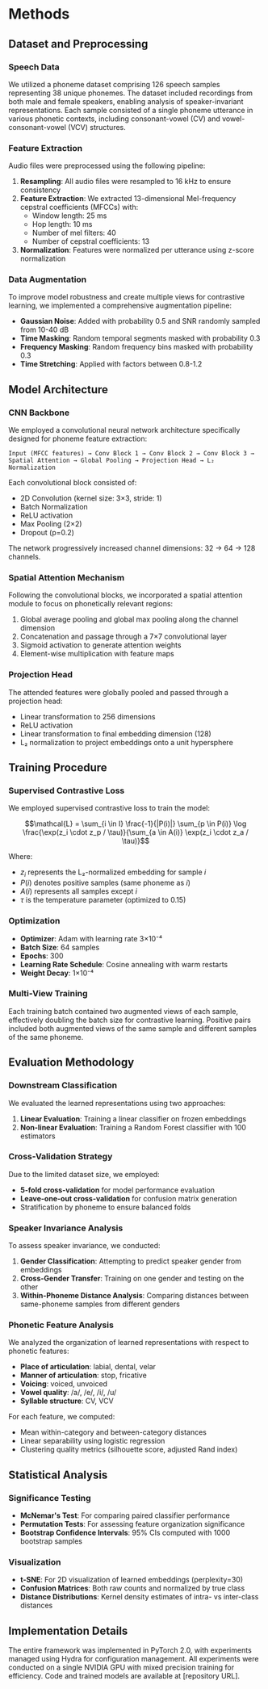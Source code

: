 # Methods

## Dataset and Preprocessing

### Speech Data
We utilized a phoneme dataset comprising 126 speech samples representing 38 unique phonemes. The dataset included recordings from both male and female speakers, enabling analysis of speaker-invariant representations. Each sample consisted of a single phoneme utterance in various phonetic contexts, including consonant-vowel (CV) and vowel-consonant-vowel (VCV) structures.

### Feature Extraction
Audio files were preprocessed using the following pipeline:
1. **Resampling**: All audio files were resampled to 16 kHz to ensure consistency
2. **Feature Extraction**: We extracted 13-dimensional Mel-frequency cepstral coefficients (MFCCs) with:
   - Window length: 25 ms
   - Hop length: 10 ms
   - Number of mel filters: 40
   - Number of cepstral coefficients: 13
3. **Normalization**: Features were normalized per utterance using z-score normalization

### Data Augmentation
To improve model robustness and create multiple views for contrastive learning, we implemented a comprehensive augmentation pipeline:
- **Gaussian Noise**: Added with probability 0.5 and SNR randomly sampled from 10-40 dB
- **Time Masking**: Random temporal segments masked with probability 0.3
- **Frequency Masking**: Random frequency bins masked with probability 0.3
- **Time Stretching**: Applied with factors between 0.8-1.2

## Model Architecture

### CNN Backbone
We employed a convolutional neural network architecture specifically designed for phoneme feature extraction:

```
Input (MFCC features) → Conv Block 1 → Conv Block 2 → Conv Block 3 → 
Spatial Attention → Global Pooling → Projection Head → L₂ Normalization
```

Each convolutional block consisted of:
- 2D Convolution (kernel size: 3×3, stride: 1)
- Batch Normalization
- ReLU activation
- Max Pooling (2×2)
- Dropout (p=0.2)

The network progressively increased channel dimensions: 32 → 64 → 128 channels.

### Spatial Attention Mechanism
Following the convolutional blocks, we incorporated a spatial attention module to focus on phonetically relevant regions:
1. Global average pooling and global max pooling along the channel dimension
2. Concatenation and passage through a 7×7 convolutional layer
3. Sigmoid activation to generate attention weights
4. Element-wise multiplication with feature maps

### Projection Head
The attended features were globally pooled and passed through a projection head:
- Linear transformation to 256 dimensions
- ReLU activation
- Linear transformation to final embedding dimension (128)
- L₂ normalization to project embeddings onto a unit hypersphere

## Training Procedure

### Supervised Contrastive Loss
We employed supervised contrastive loss to train the model:

$$\mathcal{L} = \sum_{i \in I} \frac{-1}{|P(i)|} \sum_{p \in P(i)} \log \frac{\exp(z_i \cdot z_p / \tau)}{\sum_{a \in A(i)} \exp(z_i \cdot z_a / \tau)}$$

Where:
- $z_i$ represents the L₂-normalized embedding for sample $i$
- $P(i)$ denotes positive samples (same phoneme as $i$)
- $A(i)$ represents all samples except $i$
- $\tau$ is the temperature parameter (optimized to 0.15)

### Optimization
- **Optimizer**: Adam with learning rate 3×10⁻⁴
- **Batch Size**: 64 samples
- **Epochs**: 300
- **Learning Rate Schedule**: Cosine annealing with warm restarts
- **Weight Decay**: 1×10⁻⁴

### Multi-View Training
Each training batch contained two augmented views of each sample, effectively doubling the batch size for contrastive learning. Positive pairs included both augmented views of the same sample and different samples of the same phoneme.

## Evaluation Methodology

### Downstream Classification
We evaluated the learned representations using two approaches:
1. **Linear Evaluation**: Training a linear classifier on frozen embeddings
2. **Non-linear Evaluation**: Training a Random Forest classifier with 100 estimators

### Cross-Validation Strategy
Due to the limited dataset size, we employed:
- **5-fold cross-validation** for model performance evaluation
- **Leave-one-out cross-validation** for confusion matrix generation
- Stratification by phoneme to ensure balanced folds

### Speaker Invariance Analysis
To assess speaker invariance, we conducted:
1. **Gender Classification**: Attempting to predict speaker gender from embeddings
2. **Cross-Gender Transfer**: Training on one gender and testing on the other
3. **Within-Phoneme Distance Analysis**: Comparing distances between same-phoneme samples from different genders

### Phonetic Feature Analysis
We analyzed the organization of learned representations with respect to phonetic features:
- **Place of articulation**: labial, dental, velar
- **Manner of articulation**: stop, fricative
- **Voicing**: voiced, unvoiced
- **Vowel quality**: /a/, /e/, /i/, /u/
- **Syllable structure**: CV, VCV

For each feature, we computed:
- Mean within-category and between-category distances
- Linear separability using logistic regression
- Clustering quality metrics (silhouette score, adjusted Rand index)

## Statistical Analysis

### Significance Testing
- **McNemar's Test**: For comparing paired classifier performance
- **Permutation Tests**: For assessing feature organization significance
- **Bootstrap Confidence Intervals**: 95% CIs computed with 1000 bootstrap samples

### Visualization
- **t-SNE**: For 2D visualization of learned embeddings (perplexity=30)
- **Confusion Matrices**: Both raw counts and normalized by true class
- **Distance Distributions**: Kernel density estimates of intra- vs inter-class distances

## Implementation Details

The entire framework was implemented in PyTorch 2.0, with experiments managed using Hydra for configuration management. All experiments were conducted on a single NVIDIA GPU with mixed precision training for efficiency. Code and trained models are available at [repository URL].